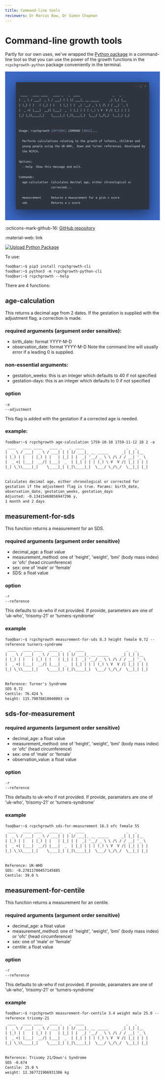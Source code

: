 ```yaml
---
title: Command-line tools
reviewers: Dr Marcus Baw, Dr Simon Chapman
---
```


# Command-line growth tools

Partly for our own uses, we've wrapped the [Python package](python-library.md) in a command-line tool so that you can use the power of the growth functions in the `rcpchgrowth-python` package conveniently in the terminal.

![command-line-tool](../_assets/_images/command-line-tool.png)

:octicons-mark-github-16: [GitHub repository](https://github.com/rcpch/rcpchgrowth-python-cli)

:material-web: link

[![Upload Python Package](https://github.com/rcpch/rcpchgrowth-python-cli/actions/workflows/python-publish.yml/badge.svg)](https://github.com/rcpch/rcpchgrowth-python-cli/actions/workflows/python-publish.yml)

To use:

```console
foo@bar:~$ pip3 install rcpchgrowth-cli
foo@bar:~$ python3 -m rcpchgrowth-python-cli
foo@bar:~$ rcpchgrowth --help
```

There are 4 functions:

## age-calculation

This returns a decimal age from 2 dates. If the gestation is supplied with the adjustment flag, a correction is made.

### required arguments (argument order sensitive):

* birth_date: format YYYY-M-D
* observation_date: format YYYY-M-D
Note the command line will usually error if a leading 0 is supplied.

### non-essential arguments:

* gestation_weeks: this is an integer which defaults to 40 if not specified
* gestation-days: this is an integer which defaults to 0 if not specified

### option

```console
-a
--adjustment
```

This flag is added with the gestation if a corrected age is needed.

### example:

```console
foo@bar:~$ rcpchgrowth age-calculation 1759-10-10 1759-11-12 28 2 -a
 ____   ____ ____   ____ _   _  ____                   _   _     
|  _ \ / ___|  _ \ / ___| | | |/ ___|_ __ _____      _| |_| |__  
| |_) | |   | |_) | |   | |_| | |  _| '__/ _ \ \ /\ / / __| '_ \ 
|  _ <| |___|  __/| |___|  _  | |_| | | | (_) \ V  V /| |_| | | |
|_| \_\\____|_|    \____|_| |_|\____|_|  \___/ \_/\_/  \__|_| |_|
                                                                 

Calculates decimal age, either chronological or corrected for gestation if the adjustment flag is true. Params: birth_date, observation_date, gestation_weeks, gestation_days
Adjusted: -0.13415468856947296 y,
1 month and 2 days
```

## measurement-for-sds

This function returns a measurement for an SDS.
### required arguments (argument order sensitive)

* decimal_age: a float value
* measurement_method: one of 'height', 'weight', 'bmi' (body mass index) or 'ofc' (head circumference)
* sex: one of 'male' or 'female'
* SDS: a float value

### option

```console
-r
--reference
```

This defaults to uk-who if not provided. If provide, parameters are one of 'uk-who', 'trisomy-21' or 'turners-syndrome'

### example

```console
foo@bar:~$ rcpchgrowth measurement-for-sds 8.3 height female 0.72 --reference turners-syndrome
 ____   ____ ____   ____ _   _  ____                   _   _     
|  _ \ / ___|  _ \ / ___| | | |/ ___|_ __ _____      _| |_| |__  
| |_) | |   | |_) | |   | |_| | |  _| '__/ _ \ \ /\ / / __| '_ \ 
|  _ <| |___|  __/| |___|  _  | |_| | | | (_) \ V  V /| |_| | | |
|_| \_\\____|_|    \____|_| |_|\____|_|  \___/ \_/\_/  \__|_| |_|
                                                                 

Reference: Turner's Syndrome
SDS 0.72
Centile: 76.424 %
height: 115.79078818040003 cm
```

## sds-for-measurement

### required arguments (argument order sensitive)

* decimal_age: a float value
* measurement_method: one of 'height', 'weight', 'bmi' (body mass index) or 'ofc' (head circumference)
* sex: one of 'male' or 'female'
* observation_value: a float value

### option

```console
-r
--reference
```

This defaults to uk-who if not provided. If provide, paramaters are one of 'uk-who', 'trisomy-21' or 'turners-syndrome'
### example

```console
foo@bar:~$ rcpchgrowth sds-for-measurement 16.3 ofc female 55
 ____   ____ ____   ____ _   _  ____                   _   _     
|  _ \ / ___|  _ \ / ___| | | |/ ___|_ __ _____      _| |_| |__  
| |_) | |   | |_) | |   | |_| | |  _| '__/ _ \ \ /\ / / __| '_ \ 
|  _ <| |___|  __/| |___|  _  | |_| | | | (_) \ V  V /| |_| | | |
|_| \_\\____|_|    \____|_| |_|\____|_|  \___/ \_/\_/  \__|_| |_|
                                                                 

Reference: UK-WHO
SDS: -0.27811780457145885
Centile: 39.0 %
````

## measurement-for-centile

This function returns a measurement for an centile.
### required arguments (argument order sensitive)

* decimal_age: a float value
* measurement_method: one of 'height', 'weight', 'bmi' (body mass index) or 'ofc' (head circumference)
* sex: one of 'male' or 'female'
* centile: a float value

### option

```console
-r
--reference
```

This defaults to uk-who if not provided. If provide, paramaters are one of 'uk-who', 'trisomy-21' or 'turners-syndrome'

### example

```console
foo@bar:~$ rcpchgrowth measurement-for-centile 3.4 weight male 25.0 --reference trisomy-21
 ____   ____ ____   ____ _   _  ____                   _   _     
|  _ \ / ___|  _ \ / ___| | | |/ ___|_ __ _____      _| |_| |__  
| |_) | |   | |_) | |   | |_| | |  _| '__/ _ \ \ /\ / / __| '_ \ 
|  _ <| |___|  __/| |___|  _  | |_| | | | (_) \ V  V /| |_| | | |
|_| \_\\____|_|    \____|_| |_|\____|_|  \___/ \_/\_/  \__|_| |_|
                                                                 

Reference: Trisomy 21/Down's Syndrome
SDS -0.674
Centile: 25.0 %
weight: 12.367721906931306 kg
```